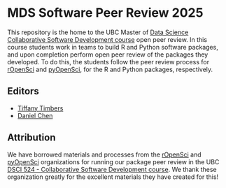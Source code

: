 # MDS Software Peer Review 2025

This repository is the home to the UBC Master of [Data Science Collaborative Software Development course](https://github.com/UBC-MDS/DSCI_524_collab-sw-dev) open peer review. In this course students work in teams to build R and Python software packages, and upon completion perform open peer review of the packages they developed. To do this, the students follow the peer review process for [rOpenSci](https://ropensci.org/) and [pyOpenSci](https://www.pyopensci.org/), for the R and Python packages, respectively. 

## Editors
- [Tiffany Timbers](https://www.tiffanytimbers.com/)
- [Daniel Chen](https://daniel.rbind.io/)

## Attribution

We have borrowed materials and processes from the [rOpenSci](https://ropensci.org/) and [pyOpenSci](https://www.pyopensci.org/) organizations for running our package peer review in the UBC [DSCI 524 - Collaborative Software Development course](https://github.com/UBC-MDS/DSCI_524_collab-sw-dev). We thank these organization greatly for the excellent materials they have created for this!



